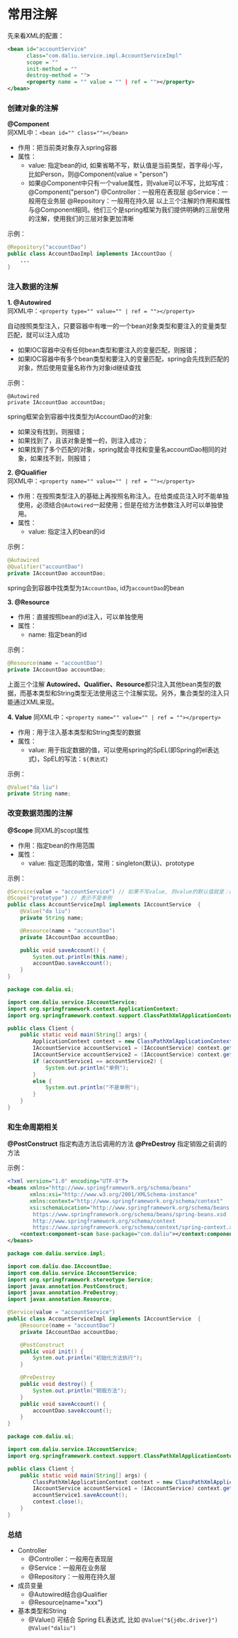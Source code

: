 # 常用注解

先来看XML的配置：

```xml
<bean id="accountService"
      class="com.daliu.service.impl.AccountServiceImpl"
      scope = ""
      init-method = ""
      destroy-method = "">
      <property name = "" value = "" | ref = ""></property>
</bean>
```

### 创建对象的注解  
**@Component**  
同XML中：`<bean id="" class=""></bean>`

- 作用：把当前类对象存入spring容器
- 属性：
    - value: 指定bean的id, 如果省略不写，默认值是当前类型，首字母小写，比如Person，则@Component(value = "person")
    - 如果@Component中只有一个value属性，则value可以不写，比如写成：@Component("person")
@Controller：一般用在表现层
@Service：一般用在业务层
@Repository：一般用在持久层
以上三个注解的作用和属性与@Component相同。他们三个是spring框架为我们提供明确的三层使用的注解，使用我们的三层对象更加清晰

示例：  
```java
@Repository("accountDao")
public class AccountDaoImpl implements IAccountDao {
    ...
}
```

### 注入数据的注解
**1. @Autowired**  
同XML中：`<property type="" value="" | ref = ""></property>`

自动按照类型注入，只要容器中有唯一的一个bean对象类型和要注入的变量类型匹配，就可以注入成功
- 如果IOC容器中没有任何bean类型和要注入的变量匹配，则报错；
- 如果IOC容器中有多个bean类型和要注入的变量匹配，spring会先找到匹配的对象，然后使用变量名称作为对象id继续查找

示例：   
```
@Autowired
private IAccountDao accountDao;
```

spring框架会到容器中找类型为IAccountDao的对象:  
- 如果没有找到，则报错；
- 如果找到了，且该对象是惟一的，则注入成功；
- 如果找到了多个匹配的对象，spring就会寻找和变量名accountDao相同的对象，如果找不到，则报错；
  

**2. @Qualifier**  
同XML中：`<property name="" value="" | ref = ""></property>`  

- 作用：在按照类型注入的基础上再按照名称注入。在给类成员注入时不能单独使用，必须结合`@Autowired`一起使用；但是在给方法参数注入时可以单独使用。  
- 属性：
  - value: 指定注入的bean的id

示例：  
```java
@Autowired
@Qualifier("accountDao")
private IAccountDao accountDao;
```

spring会到容器中找类型为`IAccountDao`, id为`accountDao`的bean  

**3. @Resource**  

- 作用：直接按照bean的id注入，可以单独使用
- 属性：
  - name: 指定bean的id

示例：  
```java
@Resource(name = "accountDao")
private IAccountDao accountDao;
```

上面三个注解 **Autowired、Qualifier、Resource**都只注入其他bean类型的数据，而基本类型和String类型无法使用这三个注解实现。另外，集合类型的注入只能通过XML来现。 

**4. Value**
同XML中：`<property name="" value="" | ref = ""></property>`  

- 作用：用于注入基本类型和String类型的数据
- 属性：
  - value: 用于指定数据的值，可以使用spring的SpEL(即Spring的el表达式)，SpEL的写法：`${表达式}`  

示例：  
```java
@Value("da liu")
private String name;
```

### 改变数据范围的注解 
**@Scope**
同XML的scopt属性  

- 作用：指定bean的作用范围
- 属性：
  - value: 指定范围的取值，常用：singleton(默认)、prototype  

示例： 

```java
@Service(value = "accountService") // 如果不写value, 则value的默认值就是：accountServiceImpl
@Scope("prototype") // 表示不是单例
public class AccountServiceImpl implements IAccountService  {
    @Value("da liu")
    private String name;

    @Resource(name = "accountDao")
    private IAccountDao accountDao;

    public void saveAccount() {
        System.out.println(this.name);
        accountDao.saveAccount();
    }
}
```

```java
package com.daliu.ui;

import com.daliu.service.IAccountService;
import org.springframework.context.ApplicationContext;
import org.springframework.context.support.ClassPathXmlApplicationContext;

public class Client {
    public static void main(String[] args) {
        ApplicationContext context = new ClassPathXmlApplicationContext("bean.xml");
        IAccountService accountService1 = (IAccountService) context.getBean("accountService");
        IAccountService accountService2 = (IAccountService) context.getBean("accountService");
        if (accountService1 == accountService2) {
            System.out.println("单例");
        }
        else {
            System.out.println("不是单例");
        }
    }
}
```

### 和生命周期相关

**@PostConstruct** 指定构造方法后调用的方法
**@PreDestroy** 指定销毁之前调的方法

示例：  

```xml
<?xml version="1.0" encoding="UTF-8"?>
<beans xmlns="http://www.springframework.org/schema/beans"
       xmlns:xsi="http://www.w3.org/2001/XMLSchema-instance"
       xmlns:context="http://www.springframework.org/schema/context"
       xsi:schemaLocation="http://www.springframework.org/schema/beans
        https://www.springframework.org/schema/beans/spring-beans.xsd
        http://www.springframework.org/schema/context
        https://www.springframework.org/schema/context/spring-context.xsd">
    <context:component-scan base-package="com.daliu"></context:component-scan>
</beans>
```

```java
package com.daliu.service.impl;

import com.daliu.dao.IAccountDao;
import com.daliu.service.IAccountService;
import org.springframework.stereotype.Service;
import javax.annotation.PostConstruct;
import javax.annotation.PreDestroy;
import javax.annotation.Resource;

@Service(value = "accountService")
public class AccountServiceImpl implements IAccountService  {
    @Resource(name = "accountDao")
    private IAccountDao accountDao;

    @PostConstruct
    public void init() {
        System.out.println("初始化方法执行");
    }

    @PreDestroy
    public void destroy() {
        System.out.println("销毁方法");
    }
    public void saveAccount() {
        accountDao.saveAccount();
    }
}
```

```java
package com.daliu.ui;

import com.daliu.service.IAccountService;
import org.springframework.context.support.ClassPathXmlApplicationContext;

public class Client {
    public static void main(String[] args) {
        ClassPathXmlApplicationContext context = new ClassPathXmlApplicationContext("bean.xml");
        IAccountService accountService1 = (IAccountService) context.getBean("accountService");
        accountService1.saveAccount();
        context.close();
    }
}
```

### 总结
- Controller
	- @Controller：一般用在表现层
	- @Service：一般用在业务层
	- @Repository：一般用在持久层
- 成员变量
  - @Autowired结合@Qualifier
  - @Resource(name="xxx")
- 基本类型和String
  - @Value() 可结合 Spring EL表达式, 比如 `@Value("${jdbc.driver}")`  `@Value("daliu")`

